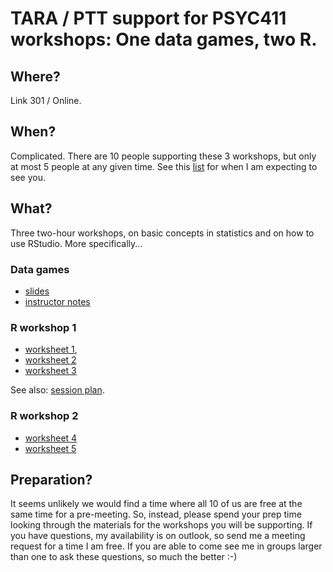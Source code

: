 # TARA / PTT support for PSYC411 workshops: One data games, two R.

## Where?

Link 301 / Online.

## When?

Complicated. There are 10 people supporting these 3 workshops, but only at most
5 people at any given time. See this [list](staffing.csv) for when I am
expecting to see you.

## What?

Three two-hour workshops, on basic concepts in statistics and on how
to use RStudio. More specifically...

### Data games

- [slides](data-games-slides.pdf)
- [instructor notes](data-games.html)

### R workshop 1

- [worksheet 1](https://ajwills72.github.io/rminr/intro-rstudio.html),
- [worksheet 2](https://ajwills72.github.io/rminr/exploring-incomes.html)
- [worksheet 3](https://ajwills72.github.io/rminr/group-differences.html)

See also: [session plan](plym-sessions.html).

### R workshop 2

- [worksheet 4](https://ajwills72.github.io/rminr/evidence.html)
- [worksheet 5](https://ajwills72.github.io/rminr/using-projects.html)

## Preparation?

It seems unlikely we would find a time where all 10 of us are free at
the same time for a pre-meeting. So, instead, please spend your prep
time looking through the materials for the workshops you will be
supporting. If you have questions, my availability is on outlook, so
send me a meeting request for a time I am free. If you are able to
come see me in groups larger than one to ask these questions, so much
the better :-)

